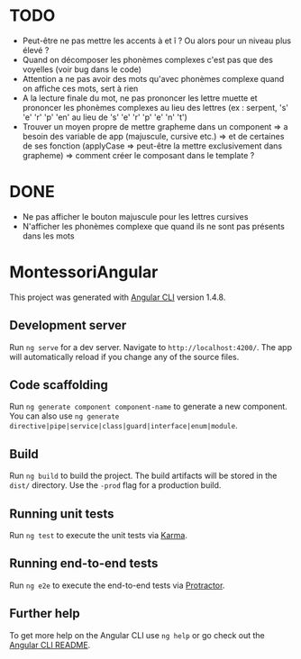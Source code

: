 # TODO

- Peut-être ne pas mettre les accents à et î ? Ou alors pour un niveau plus élevé ?
- Quand on décomposer les phonèmes complexes c'est pas que des voyelles (voir bug dans le code)
- Attention a ne pas avoir des mots qu'avec phonèmes complexe quand on affiche ces mots, sert à rien
- A la lecture finale du mot, ne pas prononcer les lettre muette et prononcer les phonèmes complexes au lieu des lettres (ex : serpent, 's' 'e' 'r' 'p' 'en' au lieu de 's' 'e' 'r' 'p' 'e' 'n' 't')
- Trouver un moyen propre de mettre grapheme dans un component
  => a besoin des variable de app (majuscule, cursive etc.)
  => et de certaines de ses fonction (applyCase => peut-être la mettre exclusivement dans grapheme)
  => comment créer le composant dans le template ?

# DONE

- Ne pas afficher le bouton majuscule pour les lettres cursives
- N'afficher les phonèmes complexe que quand ils ne sont pas présents dans les mots

# MontessoriAngular

This project was generated with [Angular CLI](https://github.com/angular/angular-cli) version 1.4.8.

## Development server

Run `ng serve` for a dev server. Navigate to `http://localhost:4200/`. The app will automatically reload if you change any of the source files.

## Code scaffolding

Run `ng generate component component-name` to generate a new component. You can also use `ng generate directive|pipe|service|class|guard|interface|enum|module`.

## Build

Run `ng build` to build the project. The build artifacts will be stored in the `dist/` directory. Use the `-prod` flag for a production build.

## Running unit tests

Run `ng test` to execute the unit tests via [Karma](https://karma-runner.github.io).

## Running end-to-end tests

Run `ng e2e` to execute the end-to-end tests via [Protractor](http://www.protractortest.org/).

## Further help

To get more help on the Angular CLI use `ng help` or go check out the [Angular CLI README](https://github.com/angular/angular-cli/blob/master/README.md).
